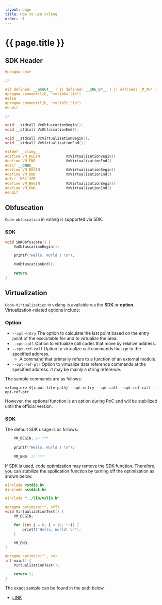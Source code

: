 ```yaml
---
layout: page
title: How to use vxlang
order: -1
---
```


# {{ page.title }}

## SDK Header

```cpp
#pragma once

//

#if defined( __amd64__ ) || defined( __x86_64__ ) || defined( _M_X64 ) || defined( _M_AMD64) || defined( _ia64__ ) || defined( _M_IA64 ) || defined( __itanium__ )
#pragma comment(lib, "vxlib64.lib")
#else
#pragma comment(lib, "vxlib32.lib")
#endif

//

void __stdcall VxObfuscationBegin();
void __stdcall VxObfuscationEnd();

void __stdcall VxVirtualizationBegin();
void __stdcall VxVirtualizationEnd();

#ifdef __clang__
#define VM_BEGIN            VxVirtualizationBegin()
#define VM_END              VxVirtualizationEnd()
#elif __GNUC__
#define VM_BEGIN            VxVirtualizationBegin()
#define VM_END              VxVirtualizationEnd()
#elif _MSC_VER
#define VM_BEGIN            VxVirtualizationBegin()
#define VM_END              VxVirtualizationEnd()
#endif
```

## Obfuscation

`Code-obfuscation` in vxlang is supported via SDK.

### SDK

```cpp
void SDKObfuscate() {
    VxObfuscationBegin();

    printf("Hello, World ! \n");

    VxObfuscationEnd();
    
    return;
}
```

## Virtualization

`Code-Virtualization` in vxlang is available via the **SDK** or **option**. Virtualization-related options include:

### Option

- `--opt-entry` The option to calculate the last point based on the entry point of the executable file and to virtualize the area. 
- `--opt-call` Option to virtualize call codes that move by relative address. 
- `--opt-ref-call` Option to virtualize call commands that go to the specified address. 
  - A command that primarily refers to a function of an external module. 
- `--opt-ref-ptr` Option to virtualize data reference commands at the specified address. It may be mainly a string reference.   

The sample commands are as follows:  

```
vxlang.exe ${input-file-path} --opt-entry --opt-call --opt-ref-call --opt-ref-ptr
```
However, the optional function is an option during PoC and will be stabilized until the official version.  

### SDK

The default SDK usage is as follows:
```cpp
    VM_BEGIN; // ***
	
    printf("Hello, World ! \n");                                   
	
    VM_END; // ***
```

If SDK is used, code optimization may remove the SDK function. Therefore, you can stabilize the application function by turning off the optimization as shown below.

```cpp
#include <stdio.h>
#include <stdint.h>

#include "../lib/vxlib.h"

#pragma optimize("", off) 
void VirtualizationTest() {
    VM_BEGIN;

    for (int i = 0; i < 10; ++i) {
        printf("Hello, World! \n");                                    
    }

    VM_END;
}

#pragma optimize("", on)
int main() {
    VirtualizationTest();

    return 1;
}
```
The exact sample can be found in the path below.
- [LINK](https://github.com/vxlang/vxlang-page/tree/main/src)




